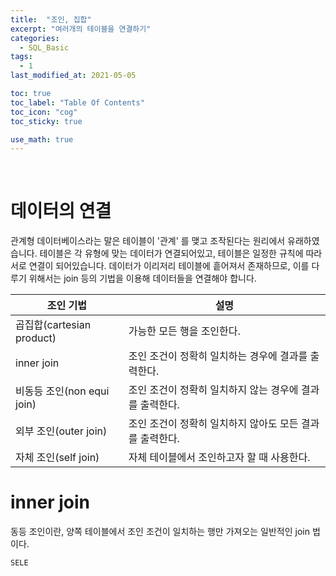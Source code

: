```yaml
---
title:  "조인, 집합"
excerpt: "여러개의 테이블을 연결하기"
categories:
  - SQL_Basic
tags:
  - 1
last_modified_at: 2021-05-05

toc: true
toc_label: "Table Of Contents"
toc_icon: "cog"
toc_sticky: true

use_math: true
---
```


<br>



# 데이터의 연결

관계형 데이터베이스라는 말은 테이블이 '관계' 를 맺고 조작된다는 원리에서 유래하였습니다. 테이블은 각 유형에 맞는 데이터가 연결되어있고, 테이블은 일정한 규칙에 따라 서로 연결이 되어있습니다. 데이터가 이리저리 테이블에 흩어져서 존재하므로, 이를 다루기 위해서는 join 등의 기법을 이용해 데이터들을 연결해야 합니다.

| 조인 기법                  | 설명                                                     |
| -------------------------- | -------------------------------------------------------- |
| 곱집합(cartesian product)  | 가능한 모든 행을 조인한다.                               |
| inner join                 | 조인 조건이 정확히 일치하는 경우에 결과를 출력한다.      |
| 비동등 조인(non equi join) | 조인 조건이 정확히 일치하지 않는 경우에 결과를 출력한다. |
| 외부 조인(outer join)      | 조인 조건이 정확히 일치하지 않아도 모든 결과를 출력한다. |
| 자체 조인(self join)       | 자체 테이블에서 조인하고자 할 때 사용한다.               |



# inner join

동등 조인이란, 양쪽 테이블에서 조인 조건이 일치하는 행만 가져오는 일반적인 join 법이다. 

```
SELE
```



